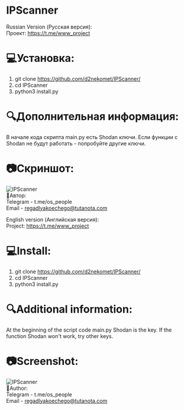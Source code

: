 # IPScanner

Russian Version (Русская версия):  
Проект: https://t.me/www_project  

# 💻Установка:  
1. git clone https://github.com/d2nekomet/IPScanner/
2. cd IPScanner
3. python3 install.py  
# 🔍Дополнительная информация:  
В начале кода скрипта main.py есть Shodan ключи. Если функции с Shodan не будут работать - попробуйте другие ключи.
# 📷Скриншот:  
![IPScanner](https://github.com/d2nekomet/IPScanner/blob/master/screenshot.png)  
🤗Автор:  
Telegram - t.me/os_people  
Email - regadlyakoechego@tutanota.com  

English version (Английская версия):  
Project: https://t.me/www_project  

# 💻Install:  
1. git clone https://github.com/d2nekomet/IPScanner/
2. cd IPScanner
3. python3 install.py  
# 🔍Additional information: 
At the beginning of the script code main.py Shodan is the key. If the function Shodan won't work, try other keys.
# 📷Screenshot:  
![IPScanner](https://github.com/d2nekomet/IPScanner/blob/master/screenshot.png)  
🤗Author:  
Telegram - t.me/os_people  
Email - regadlyakoechego@tutanota.com  
